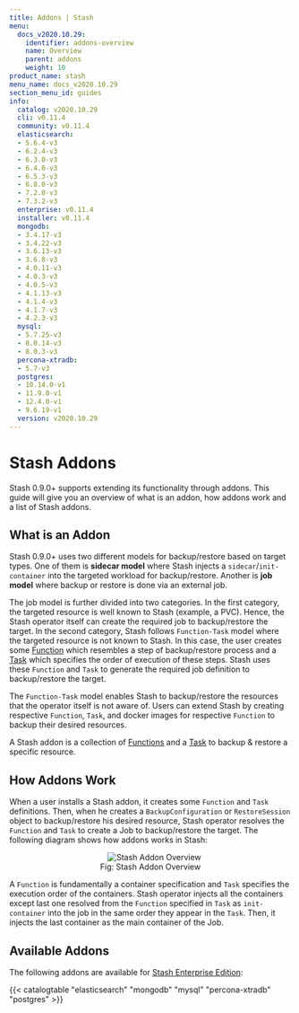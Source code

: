 ```yaml
---
title: Addons | Stash
menu:
  docs_v2020.10.29:
    identifier: addons-overview
    name: Overview
    parent: addons
    weight: 10
product_name: stash
menu_name: docs_v2020.10.29
section_menu_id: guides
info:
  catalog: v2020.10.29
  cli: v0.11.4
  community: v0.11.4
  elasticsearch:
  - 5.6.4-v3
  - 6.2.4-v3
  - 6.3.0-v3
  - 6.4.0-v3
  - 6.5.3-v3
  - 6.8.0-v3
  - 7.2.0-v3
  - 7.3.2-v3
  enterprise: v0.11.4
  installer: v0.11.4
  mongodb:
  - 3.4.17-v3
  - 3.4.22-v3
  - 3.6.13-v3
  - 3.6.8-v3
  - 4.0.11-v3
  - 4.0.3-v3
  - 4.0.5-v3
  - 4.1.13-v3
  - 4.1.4-v3
  - 4.1.7-v3
  - 4.2.3-v3
  mysql:
  - 5.7.25-v3
  - 8.0.14-v3
  - 8.0.3-v3
  percona-xtradb:
  - 5.7-v3
  postgres:
  - 10.14.0-v1
  - 11.9.0-v1
  - 12.4.0-v1
  - 9.6.19-v1
  version: v2020.10.29
---
```


# Stash Addons

Stash 0.9.0+ supports extending its functionality through addons. This guide will give you an overview of what is an addon, how addons work and a list of Stash addons.

## What is an Addon

Stash 0.9.0+ uses two different models for backup/restore based on target types. One of them is **sidecar model** where Stash injects a `sidecar`/`init-container` into the targeted workload for backup/restore. Another is **job model** where backup or restore is done via an external job.

The job model is further divided into two categories. In the first category, the targeted resource is well known to Stash (example, a PVC). Hence, the Stash operator itself can create the required job to backup/restore the target. In the second category, Stash follows `Function-Task` model where the targeted resource is not known to Stash. In this case, the user creates some [Function](/docs/v2020.10.29/concepts/crds/function) which resembles a step of backup/restore process and a [Task](/docs/v2020.10.29/concepts/crds/task) which specifies the order of execution of these steps. Stash uses these `Function` and `Task` to generate the required job definition to backup/restore the target.

The `Function-Task` model enables Stash to backup/restore the resources that the operator itself is not aware of. Users can extend Stash by creating respective `Function`, `Task`, and docker images for respective `Function` to backup their desired resources.

A Stash addon is a collection of [Functions](/docs/v2020.10.29/concepts/crds/function) and a [Task](/docs/v2020.10.29/concepts/crds/task) to backup & restore a specific resource.

## How Addons Work

When a user installs a Stash addon, it creates some `Function` and `Task` definitions. Then, when he creates a `BackupConfiguration` or `RestoreSession` object to backup/restore his desired resource, Stash operator resolves the `Function` and `Task` to create a Job to backup/restore the target. The following diagram shows how addons works in Stash:

<figure align="center">
  <img alt="Stash Addon Overview" src="/docs/v2020.10.29/images/guides/latest/addons/addon_overview.svg">
  <figcaption align="center">Fig: Stash Addon Overview</figcaption>
</figure>

A `Function` is fundamentally a container specification and `Task` specifies the execution order of the containers. Stash operator injects all the containers except last one resolved from the `Function` specified in `Task` as `init-container` into the job in the same order they appear in the `Task`. Then, it injects the last container as the main container of the Job.

## Available Addons

The following addons are available for [Stash Enterprise Edition](/docs/v2020.10.29/setup/install/enterprise):

{{< catalogtable "elasticsearch" "mongodb" "mysql" "percona-xtradb" "postgres" >}}
